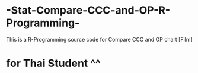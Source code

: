 -Stat-Compare-CCC-and-OP-R-Programming-
=======================================

This is a R-Programming source code for Compare CCC and OP chart [Film]

# for Thai Student ^^
